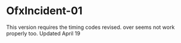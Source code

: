 OfxIncident-01
==============
This version requires the timing codes revised.
over seems not work properly too.
Updated April 19
